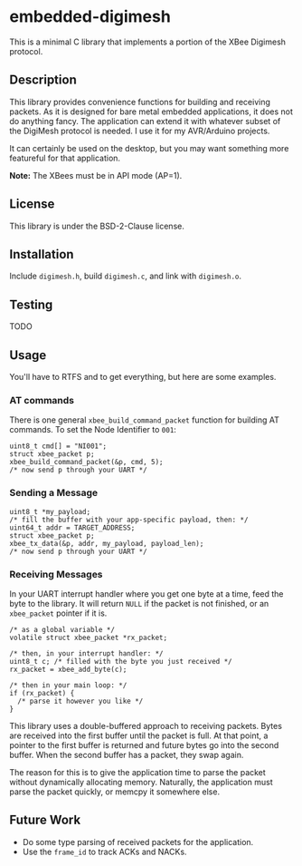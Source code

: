 # embedded-digimesh

This is a minimal C library that implements a portion of the XBee Digimesh
protocol.

## Description

This library provides convenience functions for building and receiving packets.
As it is designed for bare metal embedded applications, it does not do anything
fancy.  The application can extend it with whatever subset of the DigiMesh
protocol is needed.  I use it for my AVR/Arduino projects.

It can certainly be used on the desktop, but you may want something more
featureful for that application.

**Note:** The XBees must be in API mode (AP=1).

## License

This library is under the BSD-2-Clause license.

## Installation

Include `digimesh.h`, build `digimesh.c`, and link with `digimesh.o`.

## Testing

TODO

## Usage

You'll have to RTFS and to get everything, but here are some examples.

### AT commands

There is one general `xbee_build_command_packet` function for building AT
commands.  To set the Node Identifier to `001`:

```
uint8_t cmd[] = "NI001";
struct xbee_packet p;
xbee_build_command_packet(&p, cmd, 5);
/* now send p through your UART */
```

### Sending a Message

```
uint8_t *my_payload;
/* fill the buffer with your app-specific payload, then: */
uint64_t addr = TARGET_ADDRESS;
struct xbee_packet p;
xbee_tx_data(&p, addr, my_payload, payload_len);
/* now send p through your UART */
```

### Receiving Messages

In your UART interrupt handler where you get one byte at a time, feed the byte
to the library.  It will return `NULL` if the packet is not finished, or an
`xbee_packet` pointer if it is.

```
/* as a global variable */
volatile struct xbee_packet *rx_packet;

/* then, in your interrupt handler: */
uint8_t c; /* filled with the byte you just received */
rx_packet = xbee_add_byte(c);

/* then in your main loop: */
if (rx_packet) {
  /* parse it however you like */
}
```

This library uses a double-buffered approach to receiving packets.  Bytes are
received into the first buffer until the packet is full.  At that point, a
pointer to the first buffer is returned and future bytes go into the second
buffer.  When the second buffer has a packet, they swap again.

The reason for this is to give the application time to parse the packet without
dynamically allocating memory.  Naturally, the application must parse the
packet quickly, or memcpy it somewhere else.

## Future Work

- Do some type parsing of received packets for the application.
- Use the `frame_id` to track ACKs and NACKs.
